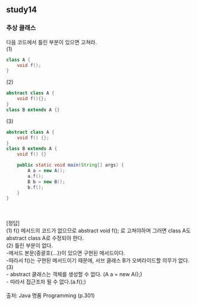 ## study14
### 추상 클래스
다음 코드에서 틀린 부분이 있으면 고쳐라.
<br>(1)
```java
class A {
    void f();
}
```
(2)
```java
abstract class A {
    void f(){};
}
class B extends A {}
```
(3)
```java
abstract class A {
    void f() {};
}
class B extends A {
    void f() {}

    public static void main(String[] args) {
        A a = new A(); 
        a.f();
        B b = new B();
        b.f();
    }
}
```
<br>
<br>
[정답]
<br>(1) f() 메서드의 코드가 없으므로 abstract void f(); 로 고쳐야하며 그러면 class A도 abstract class A로 수정되야 한다.
<br>(2) 틀린 부분이 없다.
<br>-메서드 본문(중괄호{...})이 있으면 구현된 메서드이다.
<br>-따라서 f()는 구현된 메서드이기 때문에, 서브 클래스 B가 오버라이드할 의무가 없다.
<br>(3)
<br>- abstract 클래스는 객체를 생성할 수 없다. (A a = new A();)
<br>- 따라서 접근조차 될 수 없다.(a.f();)
<br>
<br>출처: Java 명품 Programming (p.301)
<br>
<br>